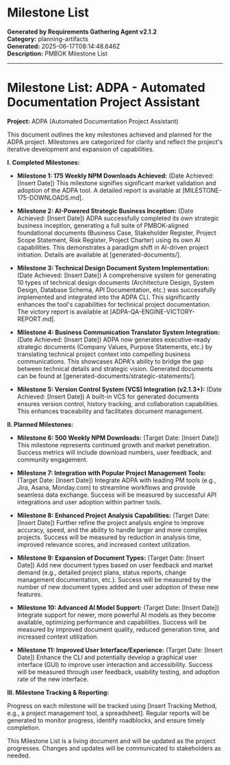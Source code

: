 # Milestone List

**Generated by Requirements Gathering Agent v2.1.2**  
**Category:** planning-artifacts  
**Generated:** 2025-06-17T08:14:48.646Z  
**Description:** PMBOK Milestone List

---

# Milestone List: ADPA - Automated Documentation Project Assistant

**Project:** ADPA (Automated Documentation Project Assistant)

This document outlines the key milestones achieved and planned for the ADPA project.  Milestones are categorized for clarity and reflect the project's iterative development and expansion of capabilities.

**I.  Completed Milestones:**

* **Milestone 1:  175 Weekly NPM Downloads Achieved:**  (Date Achieved:  [Insert Date]) This milestone signifies significant market validation and adoption of the ADPA tool.  A detailed report is available at [MILESTONE-175-DOWNLOADS.md].

* **Milestone 2: AI-Powered Strategic Business Inception:** (Date Achieved: [Insert Date])  ADPA successfully completed its own strategic business inception, generating a full suite of PMBOK-aligned foundational documents (Business Case, Stakeholder Register, Project Scope Statement, Risk Register, Project Charter) using its own AI capabilities.  This demonstrates a paradigm shift in AI-driven project initiation.  Details are available at [generated-documents/].

* **Milestone 3: Technical Design Document System Implementation:** (Date Achieved: [Insert Date]) A comprehensive system for generating 10 types of technical design documents (Architecture Design, System Design, Database Schema, API Documentation, etc.) was successfully implemented and integrated into the ADPA CLI. This significantly enhances the tool's capabilities for technical project documentation.  The victory report is available at [ADPA-QA-ENGINE-VICTORY-REPORT.md].

* **Milestone 4: Business Communication Translator System Integration:** (Date Achieved: [Insert Date])  ADPA now generates executive-ready strategic documents (Company Values, Purpose Statements, etc.) by translating technical project context into compelling business communications. This showcases ADPA's ability to bridge the gap between technical details and strategic vision.  Generated documents can be found at [generated-documents/strategic-statements/].

* **Milestone 5: Version Control System (VCS) Integration (v2.1.3+):** (Date Achieved: [Insert Date]) A built-in VCS for generated documents ensures version control, history tracking, and collaboration capabilities.  This enhances traceability and facilitates document management.

**II. Planned Milestones:**

* **Milestone 6:  500 Weekly NPM Downloads:** (Target Date: [Insert Date])  This milestone represents continued growth and market penetration. Success metrics will include download numbers, user feedback, and community engagement.

* **Milestone 7:  Integration with Popular Project Management Tools:** (Target Date: [Insert Date])  Integrate ADPA with leading PM tools (e.g., Jira, Asana, Monday.com) to streamline workflows and provide seamless data exchange.  Success will be measured by successful API integrations and user adoption within partner tools.

* **Milestone 8: Enhanced Project Analysis Capabilities:** (Target Date: [Insert Date])  Further refine the project analysis engine to improve accuracy, speed, and the ability to handle larger and more complex projects. Success will be measured by reduction in analysis time, improved relevance scores, and increased context utilization.

* **Milestone 9:  Expansion of Document Types:** (Target Date: [Insert Date]) Add new document types based on user feedback and market demand (e.g.,  detailed project plans, status reports, change management documentation, etc.). Success will be measured by the number of new document types added and user adoption of these new features.

* **Milestone 10:  Advanced AI Model Support:** (Target Date: [Insert Date]) Integrate support for newer, more powerful AI models as they become available, optimizing performance and capabilities. Success will be measured by improved document quality, reduced generation time, and increased context utilization.

* **Milestone 11:  Improved User Interface/Experience:** (Target Date: [Insert Date])  Enhance the CLI and potentially develop a graphical user interface (GUI) to improve user interaction and accessibility. Success will be measured through user feedback, usability testing, and adoption rate of the new interface.


**III. Milestone Tracking & Reporting:**

Progress on each milestone will be tracked using [Insert Tracking Method, e.g., a project management tool, a spreadsheet]. Regular reports will be generated to monitor progress, identify roadblocks, and ensure timely completion.


This Milestone List is a living document and will be updated as the project progresses.  Changes and updates will be communicated to stakeholders as needed.
